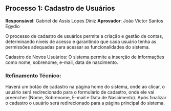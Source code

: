 ## Processo 1: Cadastro de Usuários 
**Responsável**: Gabriel de Assis Lopes Diniz
**Aprovador**: João Victor Santos Egydio 

O processo de cadastro de usuários permite a criação e gestão de contas, determinando níveis de acesso e garantindo que cada usuário tenha as permissões adequadas para acessar as funcionalidades do sistema. 

Cadastro de Novos Usuários: O sistema permite a inserção de informações como nome, sobrenome, e-mail, data de nascimento. 

### Refinamento Técnico:
Haverá um botão de cadastro na página home do sistema, onde ao clicar, o usuário será redirecionado para o formulário de cadastro, onde ele vai preencher (Nome, Sobrenome, E-mail e Data de Nascimento). Após finalizar o cadastro o usuário será redirecionado para a página principal do sistema.
